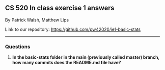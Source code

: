 ## CS 520 In class exercise 1 answers
By Patrick Walsh, Matthew Lips

Link to our repository: https://github.com/pw42020/ie1-basic-stats

---
### Questions
1. **In the basic-stats folder in the main (previously called master) branch, how many commits does the README.md file have?**